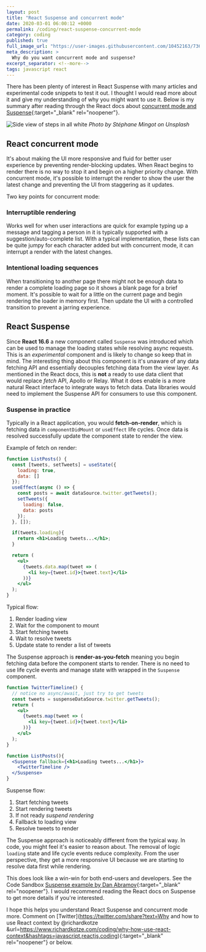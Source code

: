 ```yaml
---
layout: post
title: "React Suspense and concurrent mode"
date: 2020-03-01 06:00:12 +0000
permalink: /coding/react-suspense-concurrent-mode
category: coding
published: true
full_image_url: "https://user-images.githubusercontent.com/10452163/73617558-f1043b80-4617-11ea-8b40-d8ed375c6c45.jpg"
meta_description: >
  Why do you want concurrent mode and suspense?
excerpt_separator: <!--more-->
tags: javascript react
---
```


There has been plenty of interest in React Suspense with many articles and experimental code snippets to test it out. I thought I would read more about it and give my understanding of why you might want to use it. Below is my summary after reading through the React docs about [concurrent mode and Suspense](https://reactjs.org/docs/concurrent-mode-suspense.html){:target="\_blank" rel="noopener"}.

<!--more-->

![Side view of steps in all white](https://user-images.githubusercontent.com/10452163/73617558-f1043b80-4617-11ea-8b40-d8ed375c6c45.jpg)
_Photo by Stéphane Mingot on Unsplash_

## React concurrent mode

It's about making the UI more responsive and fluid for better user experience by preventing render-blocking updates. When React begins to render there is no way to stop it and begin on a higher priority change. 
With concurrent mode, it's possible to interrupt the render to show the user the latest change and preventing the UI from staggering as it updates.

Two key points for concurrent mode:

### Interruptible rendering

Works well for when user interactions are quick for example typing up a message and tagging a person in it is typically supported with a suggestion/auto-complete list. With a typical implementation, these lists can be quite jumpy for each character added but with concurrent mode, it can interrupt a render with the latest changes.

### Intentional loading sequences

When transitioning to another page there might not be enough data to render a complete loading page so it shows a blank page for a brief moment. It's possible to wait for a little on the current page and begin rendering the loader in memory first. Then update the UI with a controlled transition to prevent a jarring experience.

## React Suspense

Since **React 16.6** a new component called `Suspense` was introduced which can be used to manage the loading states while resolving async requests. This is an _experimental_ component and is likely to change so keep that in mind. The interesting thing about this component is it's unaware of any data fetching API and essentially decouples fetching data from the view layer. As mentioned in the React docs, this is **not** a ready to use data client that would replace _fetch_ API, Apollo or Relay. What it does enable is a more natural React interface to integrate ways to fetch data. Data libraries would need to implement the Suspense API for consumers to use this component.

### Suspense in practice

Typically in a React application, you would **fetch-on-render**, which is fetching data in `componentDidMount` or `useEffect` life cycles. Once data is resolved successfully update the component state to render the view.

Example of fetch on render:

```jsx
function ListPosts() {
  const [tweets, setTweets] = useState({
    loading: true,
    data: []
  });
  useEffect(async () => {
    const posts = await dataSource.twitter.getTweets();
    setTweets({
      loading: false,
      data: posts
    });
  }, []);

  if(tweets.loading){
    return <h1>Loading tweets...</h1>;
  }

  return (
    <ul>
      {tweets.data.map(tweet => (
        <li key={tweet.id}>{tweet.text}</li>
      ))}
    </ul>
  );
}
```

Typical flow:

1. Render loading view
2. Wait for the component to mount
3. Start fetching tweets
4. Wait to resolve tweets
5. Update state to render a list of tweets

The Suspense approach is **render-as-you-fetch** meaning you begin fetching data before the component starts to render. There is no need to use life cycle events and manage state with wrapped in the `Suspense` component.

```jsx
function TwitterTimeline() {
  // notice no async/await, just try to get tweets
  const tweets = suspenseDataSource.twitter.getTweets();
  return (
    <ul>
      {tweets.map(tweet => (
        <li key={tweet.id}>{tweet.text}</li>
      ))}
    </ul>
  );
}

function ListPosts(){
  <Suspense fallback={<h1>Loading tweets...</h1>}>
    <TwitterTimeline />
  </Suspense>
}
```

Suspense flow:

1. Start fetching tweets
2. Start rendering tweets
3. If not ready _suspend rendering_
4. Fallback to loading view
5. Resolve tweets to render

The Suspense approach is noticeably different from the typical way. In code, you might feel it's easier to reason about. The removal of logic `loading` state and life cycle events reduce complexity. From the user perspective, they get a more responsive UI because we are starting to resolve data first while rendering.

This does look like a win-win for both end-users and developers. See the Code Sandbox [Suspense example by Dan Abramov](https://codesandbox.io/s/frosty-hermann-bztrp){:target="\_blank" rel="noopener"}. I would recommend reading the React docs on Suspense to get more details if you're interested.

I hope this helps you understand React Suspense and concurrent mode more. Comment on [Twitter](https://twitter.com/share?text=Why and how to use React context by @richardkotze &url=https://www.richardkotze.com/coding/why-how-use-react-context&hashtags=javascript,reactjs,coding){:target="\_blank" rel="noopener"} or below.
